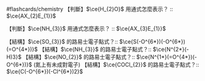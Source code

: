 #flashcards/chemistry 
【判斷】$\ce{H_{2}O}$ 用通式怎麼表示？ :: $\ce{AX_{2}E_{1}}$
<!--SR:!2024-07-05,2,150-->
【判斷】$\ce{NH_{3}}$ 用通式怎麼表示？ :: $\ce{AX_{3}E_{1}}$
<!--SR:!2024-07-05,2,150-->

【結構】$\ce{SO_{3}}$ 的路易士電子點式？:: $\ce{S(-O^{6*})(-O^{6*})(=O^{4*})}$
【結構】$\ce{NH_{3}}$ 的路易士電子點式？:: $\ce{N^{2*}(-H)3}$ 
【結構】$\ce{NO_{2}}$ 的路易士電子點式？:: $\ce{N^{1*}(=O^{4*})(-O^{6*})}$ (氮上有未成對電子)
【結構】$\ce{COCl_{2}}$ 的路易士電子點式？:: $\ce{C(-O^{6*})(-Cl^{6*})2}$
<!--SR:!2024-07-08,2,150-->